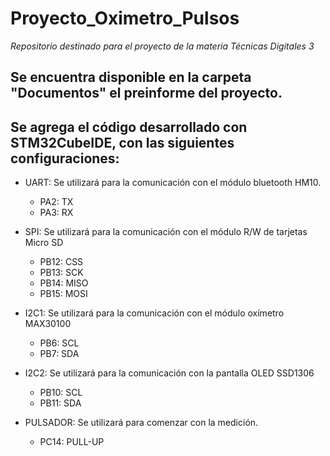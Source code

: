 # **Proyecto_Oximetro_Pulsos**
*Repositorio destinado para el proyecto de la materia Técnicas Digitales 3*

## Se encuentra disponible en la carpeta "Documentos" el preinforme del proyecto.
## Se agrega el código desarrollado con STM32CubeIDE, con las siguientes configuraciones:

- UART: Se utilizará para la comunicación con el módulo bluetooth HM10.
	- PA2: TX
	- PA3: RX

- SPI: Se utilizará para la comunicación con el módulo R/W de tarjetas Micro SD
	- PB12: CSS
	- PB13: SCK
	- PB14: MISO
	- PB15: MOSI

- I2C1: Se utilizará para la comunicación con el módulo oxímetro MAX30100
	- PB6: SCL
	- PB7: SDA

- I2C2: Se utilizará para la comunicación con la pantalla OLED SSD1306
	- PB10: SCL
	- PB11: SDA

- PULSADOR: Se utilizará para comenzar con la medición.
	- PC14: PULL-UP